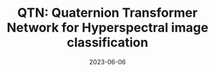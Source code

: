 ---
title: "QTN: Quaternion Transformer Network for Hyperspectral image classification"
collection: publications
category: manuscripts
permalink: /publication/2023-10-01-paper-title-number-1
#excerpt: 'A study on applying deep learning techniques to road detection and centerline extraction, focusing on multi-task learning.'
date: 2023-06-06
venue: '33'
slidesurl: 'https://github.com/xiachangxue/xfy.github.io/files/paper16.pdf'
paperurl: 'https://ieeexplore.ieee.org/document/10144788'
bibtexurl: 'http://academicpages.github.io/files/bibtex16.bib'
citation: 'X. Yang, W. Cao, Y. Lu and Y. Zhou, "QTN: Quaternion Transformer Network for Hyperspectral Image Classification," in IEEE Transactions on Circuits and Systems for Video Technology, vol. 33, no. 12, pp. 7370-7384, Dec. 2023.'
---